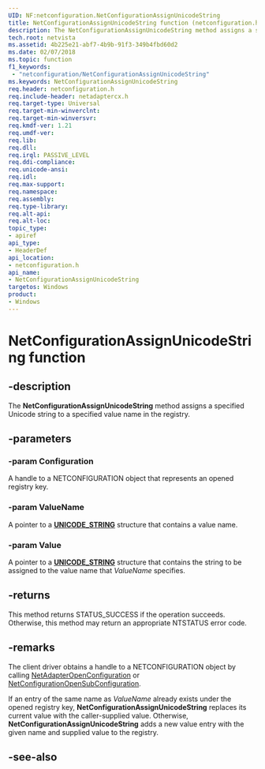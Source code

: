 ```yaml
---
UID: NF:netconfiguration.NetConfigurationAssignUnicodeString
title: NetConfigurationAssignUnicodeString function (netconfiguration.h)
description: The NetConfigurationAssignUnicodeString method assigns a specified Unicode string to a specified value name in the registry.
tech.root: netvista
ms.assetid: 4b225e21-abf7-4b9b-91f3-349b4fbd60d2
ms.date: 02/07/2018
ms.topic: function
f1_keywords:
 - "netconfiguration/NetConfigurationAssignUnicodeString"
ms.keywords: NetConfigurationAssignUnicodeString
req.header: netconfiguration.h
req.include-header: netadaptercx.h
req.target-type: Universal
req.target-min-winverclnt:
req.target-min-winversvr:
req.kmdf-ver: 1.21
req.umdf-ver:
req.lib:
req.dll:
req.irql: PASSIVE_LEVEL
req.ddi-compliance:
req.unicode-ansi:
req.idl:
req.max-support:
req.namespace:
req.assembly:
req.type-library: 
req.alt-api:
req.alt-loc:
topic_type: 
- apiref
api_type: 
- HeaderDef
api_location:
- netconfiguration.h
api_name: 
- NetConfigurationAssignUnicodeString
targetos: Windows
product:
- Windows
---
```


# NetConfigurationAssignUnicodeString function


## -description



The **NetConfigurationAssignUnicodeString** method assigns a specified Unicode string to a specified value name in the registry.

## -parameters

### -param Configuration
A handle to a NETCONFIGURATION object that represents an opened registry key.

### -param ValueName
A pointer to a [**UNICODE_STRING**](https://docs.microsoft.com/windows/win32/api/ntdef/ns-ntdef-_unicode_string) structure that contains a value name. 

### -param Value
A pointer to a [**UNICODE_STRING**](https://docs.microsoft.com/windows/win32/api/ntdef/ns-ntdef-_unicode_string) structure that contains the string to be assigned to the value name that *ValueName* specifies.

## -returns
This method returns STATUS_SUCCESS if the operation succeeds. Otherwise, this method may return an appropriate NTSTATUS error code.

## -remarks
The client driver obtains a handle to a NETCONFIGURATION object by calling [NetAdapterOpenConfiguration](../netadapter/nf-netadapter-netadapteropenconfiguration.md) or [NetConfigurationOpenSubConfiguration](nf-netconfiguration-netconfigurationopensubconfiguration.md).

If an entry of the same name as *ValueName* already exists under the opened registry key, **NetConfigurationAssignUnicodeString** replaces its current value with the caller-supplied value. Otherwise, **NetConfigurationAssignUnicodeString** adds a new value entry with the given name and supplied value to the registry.



## -see-also
